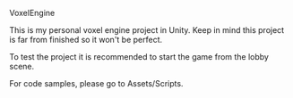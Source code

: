 VoxelEngine

This is my personal voxel engine project in Unity.
Keep in mind this project is far from finished so it won't be perfect.

To test the project it is recommended to start the game from the lobby scene.

For code samples, please go to Assets/Scripts.
